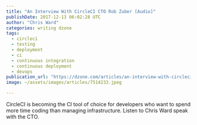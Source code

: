 ```yaml
---
title: "An Interview With CircleCI CTO Rob Zuber [Audio]"
publishDate: 2017-12-13 06:02:28 UTC
author: "Chris Ward"
categories: writing dzone
tags:
  - circleci
  - testing
  - deployment
  - ci
  - continuous integration
  - continuous deployment
  - devops
publication_url: "https://dzone.com/articles/an-interview-with-circleci-cto-rob-zuber"
image: ~/assets/images/articles/7514233.jpeg

---
```

CircleCI is becoming the CI tool of choice for developers who want to spend more time coding than managing infrastructure. Listen to Chris Ward speak with the CTO.

